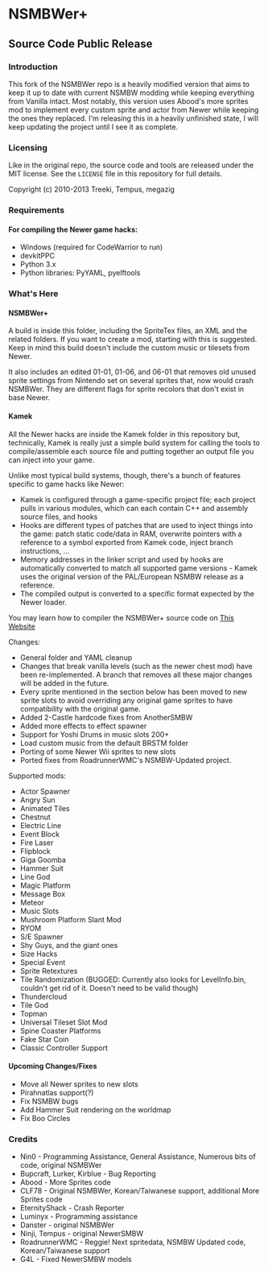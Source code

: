 # NSMBWer+
## Source Code Public Release

### Introduction

This fork of the NSMBWer repo is a heavily modified version that aims to keep it up to date with current NSMBW modding while keeping everything from Vanilla intact.
Most notably, this version uses Abood's more sprites mod to implement every custom sprite and actor from Newer while keeping the ones they replaced.
I'm releasing this in a heavily unfinished state, I will keep updating the project until I see it as complete.

### Licensing

Like in the original repo, the source code and tools are released under the MIT license.
See the `LICENSE` file in this repository for full details.

Copyright (c) 2010-2013 Treeki, Tempus, megazig

### Requirements

#### For compiling the Newer game hacks:

- Windows (required for CodeWarrior to run)
- devkitPPC
- Python 3.x
- Python libraries: PyYAML, pyelftools

### What's Here

#### NSMBWer+
A build is inside this folder, including the SpriteTex files, an XML and the related folders. If you
want to create a mod, starting with this is suggested. Keep in mind this build doesn't include the
custom music or tilesets from Newer.

It also includes an edited 01-01, 01-06, and 06-01 that removes old unused sprite settings from Nintendo set
on several sprites that, now would crash NSMBWer. They are different flags for sprite recolors
that don't exist in base Newer.

#### Kamek

All the Newer hacks are inside the Kamek folder in this repository but, technically, Kamek is
really just a simple build system for calling the tools to compile/assemble
each source file and putting together an output file you can inject into your
game.

Unlike most typical build systems, though, there's a bunch of features
specific to game hacks like Newer:

- Kamek is configured through a game-specific project file; each project
  pulls in various modules, which can each contain C++ and assembly source
  files, and hooks
- Hooks are different types of patches that are used to inject things into the
  game: patch static code/data in RAM, overwrite pointers with a reference to
  a symbol exported from Kamek code, inject branch instructions, ...
- Memory addresses in the linker script and used by hooks are automatically
  converted to match all supported game versions - Kamek uses the original
  version of the PAL/European NSMBW release as a reference.
- The compiled output is converted to a specific format expected by the
  Newer loader.

You may learn how to compiler the NSMBWer+ source code on [This Website][horizoncodesetup]

Changes:
* General folder and YAML cleanup
* Changes that break vanilla levels (such as the newer chest mod) have been re-implemented. A branch that removes all these major changes will be added in the future.
* Every sprite mentioned in the section below has been moved to new sprite slots to avoid overriding any original game sprites to have compatibility with the original game.
* Added 2-Castle hardcode fixes from AnotherSMBW
* Added more effects to effect spawner
* Support for Yoshi Drums in music slots 200+
* Load custom music from the default BRSTM folder
* Porting of some Newer Wii sprites to new slots
* Ported fixes from RoadrunnerWMC's NSMBW-Updated project.

Supported mods:
* Actor Spawner
* Angry Sun
* Animated Tiles
* Chestnut
* Electric Line
* Event Block
* Fire Laser
* Flipblock
* Giga Goomba
* Hammer Suit
* Line God
* Magic Platform
* Message Box
* Meteor
* Music Slots
* Mushroom Platform Slant Mod
* RYOM
* S/E Spawner
* Shy Guys, and the giant ones
* Size Hacks
* Special Event
* Sprite Retextures
* Tile Randomization (BUGGED: Currently also looks for LevelInfo.bin, couldn't get rid of it. Doesn't need to be valid though)
* Thundercloud
* Tile God
* Topman
* Universal Tileset Slot Mod
* Spine Coaster Platforms
* Fake Star Coin
* Classic Controller Support

#### Upcoming Changes/Fixes
* Move all Newer sprites to new slots
* Pirahnatlas support(?)
* Fix NSMBW bugs
* Add Hammer Suit rendering on the worldmap
* Fix Boo Circles

### Credits
* Nin0 - Programming Assistance, General Assistance, Numerous bits of code, original NSMBWer
* Bupcraft, Lurker, Kirblue - Bug Reporting
* Abood - More Sprites code
* CLF78 - Original NSMBWer, Korean/Taiwanese support, additional More Sprites code
* EternityShack - Crash Reporter
* Luminyx - Programming assistance
* Danster - original NSMBWer
* Ninji, Tempus - original NewerSMBW
* RoadrunnerWMC - Reggie! Next spritedata, NSMBW Updated code, Korean/Taiwanese support
* G4L - Fixed NewerSMBW models

[horizoncodesetup]:
https://horizon.miraheze.org/wiki/Setting_Up_and_Compiling_the_Newer_Sources#Windows_(Newer_Super_Mario_All-Stars_Revived_and_NSMBWer_only)
